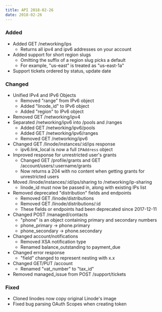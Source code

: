 ```yaml
---
title: API 2018-02-26
date: 2018-02-26
---
```

### Added

* Added GET /networking/ips
  * Returns all ipv4 and ipv6 addresses on your account
* Added support for short region slugs
  * Omitting the suffix of a region slug picks a default
  * For example, "us-east" is treated as "us-east-1a"
* Support tickets ordered by status, update date

### Changed

* Unified IPv4 and IPv6 Objects
  * Removed "range" from IPv6 object
  * Added "linode\_id" to IPv6 object
  * Added "region" to IPv6 object
* Removed GET /networking/ipv4
* Separated /networking/ipv6 into /pools and /ranges
  * Added GET /networking/ipv6/pools
  * Added GET /networking/ipv6/ranges
  * Removed GET /networking/ipv6
* Changed GET /linode/instances/:id/ips response
  * ipv6.link\_local is now a full `IPAddress` object
* Improved response for unrestricted user's grants
  * Changed GET /profile/grants and GET /account/users/:username/grants
  * Now returns a 204 with no content when getting grants for unrestricted users
* Moved /linode/instances/:id/ips/sharing to /networking/ip-sharing
  * linode\_id must now be passed in, along with existing IPs list
* Removed deprecated "distribution" fields and endpoints
  * Removed GET /linode/distributions
  * Removed GET /linode/distributions/:id
  * These fields or endpoints had been deprecated since 2017-12-11
* Changed POST /managed/contacts
  * "phone" is an object containing primary and secondary numbers
  * phone\_primary -> phone.primary
  * phone\_secondary -> phone.secondary
* Changed account/notifications
  * Removed XSA notification type
  * Renamed balance\_outstanding to payment\_due
* Changed error response
  * "field" changed to represent nesting with x.x
* Changed GET/PUT /account
  * Renamed "vat\_number" to "tax\_id"
* Removed managed\_issue from POST /support/tickets

### Fixed

* Cloned linodes now copy original Linode's image
* Fixed bug parsing OAuth Scopes when creating token